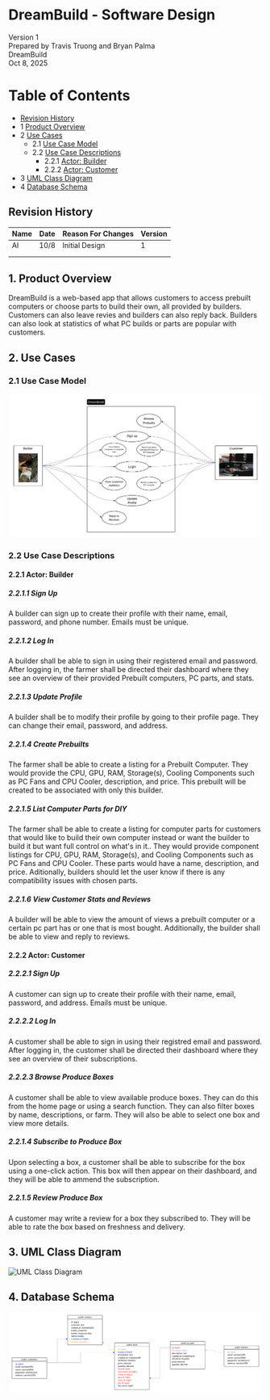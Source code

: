 # DreamBuild - Software Design 

Version 1  
Prepared by Travis Truong and Bryan Palma\
DreamBuild\
Oct 8, 2025

Table of Contents
=================
* [Revision History](#revision-history)
* 1 [Product Overview](#1-product-overview)
* 2 [Use Cases](#2-use-cases)
  * 2.1 [Use Case Model](#21-use-case-model)
  * 2.2 [Use Case Descriptions](#22-use-case-descriptions)
    * 2.2.1 [Actor: Builder](#221-actor-farmer)
    * 2.2.2 [Actor: Customer](#222-actor-customer) 
* 3 [UML Class Diagram](#3-uml-class-diagram)
* 4 [Database Schema](#4-database-schema)

## Revision History
| Name | Date    | Reason For Changes  | Version   |
| ---- | ------- | ------------------- | --------- |
|  Al  |10/8     | Initial Design      |    1      |
|      |         |                     |           |
|      |         |                     |           |

## 1. Product Overview
DreamBuild is a web-based app that allows customers to access prebuilt computers or choose parts to build their own, all provided by builders. Customers can also leave revies and builders can also reply back. Builders can also look at statistics of what PC builds or parts are popular with customers.

## 2. Use Cases
### 2.1 Use Case Model
![Use Case Model](https://github.com/tutruong8/f25-team1/blob/main/doc/Object%20Oriented%20Design/UseCaseDiagram.png)

### 2.2 Use Case Descriptions

#### 2.2.1 Actor: Builder
##### 2.2.1.1 Sign Up
A builder can sign up to create their profile with their name, email, password, and phone number. Emails must be unique.
##### 2.2.1.2 Log In
A builder shall be able to sign in using their registered email and password. After logging in, the farmer shall be directed their dashboard where they see an overview of their provided Prebuilt computers, PC parts, and stats.
##### 2.2.1.3 Update Profile
A builder shall be to modify their profile by going to their profile page. They can change their email, password, and address.
##### 2.2.1.4 Create Prebuilts
The farmer shall be able to create a listing for a Prebuilt Computer. They would provide the CPU, GPU, RAM, Storage(s), Cooling Components such as PC Fans and CPU Cooler, description, and price. This prebuilt will be created to be associated with only this builder.
##### 2.2.1.5 List Computer Parts for DIY
The farmer shall be able to create a listing for computer parts for customers that would like to build their own computer instead or want the builder to build it but want full control on what's in it.. They would provide component listings for CPU, GPU, RAM, Storage(s), and Cooling Components such as PC Fans and CPU Cooler. These parts would have a name, description, and price. Aditionally, builders should let the user know if there is any compatibility issues with chosen parts.
##### 2.2.1.6 View Customer Stats and Reviews
A builder will be able to view the amount of views a prebuilt computer or a certain pc part has or one that is most bought. Additionally, the builder shall be able to view and reply to reviews.

#### 2.2.2 Actor: Customer
##### 2.2.2.1 Sign Up
A customer can sign up to create their profile with their name, email, password, and address. Emails must be unique.
##### 2.2.2.2 Log In
A customer shall be able to sign in using their registred email and password. After logging in, the customer shall be directed their dashboard where they see an overview of their subscriptions.
##### 2.2.2.3 Browse Produce Boxes
A customer shall be able to view available produce boxes. They can do this from the home page or using a search function. They can also filter boxes by name, descriptions, or farm. They will also be able to select one box and view more details.
##### 2.2.1.4 Subscribe to Produce Box
Upon selecting a box, a customer shall be able to subscribe for the box using a one-click action. This box will then appear on their dashboard, and they will be able to ammend the subscription.
##### 2.2.1.5 Review Produce Box
A customer may write a review for a box they subscribed to. They will be able to rate the box based on freshness and delivery.

## 3. UML Class Diagram
![UML Class Diagram](https://github.com/csc340-uncg/f25-team0/blob/main/doc/Object%20Oriented%20Design/class-diagram.png)
## 4. Database Schema
![Database Schema](https://github.com/tutruong8/f25-team1/blob/main/doc/Object%20Oriented%20Design/DatabaseSchema.png)
